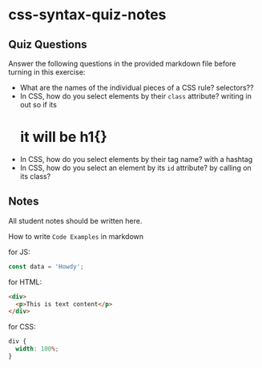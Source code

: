 # css-syntax-quiz-notes

## Quiz Questions

Answer the following questions in the provided markdown file before turning in this exercise:

- What are the names of the individual pieces of a CSS rule?
  selectors??
- In CSS, how do you select elements by their `class` attribute?
  writing in out so if its <h1> it will be h1{}
- In CSS, how do you select elements by their tag name?
  with a hashtag
- In CSS, how do you select an element by its `id` attribute?
  by calling on its class?

## Notes

All student notes should be written here.

How to write `Code Examples` in markdown

for JS:

```javascript
const data = 'Howdy';
```

for HTML:

```html
<div>
  <p>This is text content</p>
</div>
```

for CSS:

```css
div {
  width: 100%;
}
```
